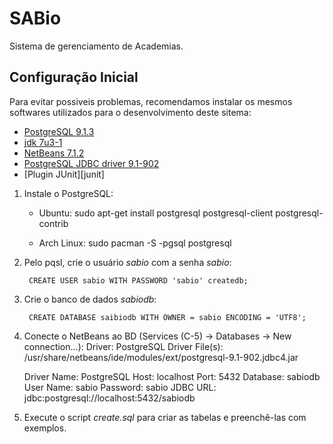 SABio
=====

Sistema de gerenciamento de Academias.

## Configuração Inicial

Para evitar possiveis problemas, recomendamos instalar os mesmos softwares
utilizados para o desenvolvimento deste sitema:
*   [PostgreSQL 9.1.3][postgre]
*   [jdk 7u3-1][jdk]
*   [NetBeans 7.1.2][netbeans]
*   [PostgreSQL JDBC driver 9.1-902][jdbc]
*   [Plugin JUnit][junit]

[postgre]: http://www.postgresql.org/
[jdk]: http://www.oracle.com/technetwork/java/javase/downloads/index.html
[netbeans]: http://netbeans.org/
[jdbc]: http://jdbc.postgresql.org/download.html


1. Instale o PostgreSQL:

   * Ubuntu:
       sudo apt-get install postgresql postgresql-client postgresql-contrib

   * Arch Linux:
       sudo pacman -S -pgsql postgresql

2. Pelo pqsl, crie o usuário *sabio* com a senha *sabio*:

        CREATE USER sabio WITH PASSWORD 'sabio' createdb;

3. Crie o banco de dados *sabiodb*:

        CREATE DATABASE saibiodb WITH OWNER = sabio ENCODING = 'UTF8';

4. Conecte o NetBeans ao BD (Services (C-5) -> Databases -> New connection...):
    Driver: PostgreSQL
    Driver File(s): /usr/share/netbeans/ide/modules/ext/postgresql-9.1-902.jdbc4.jar

    Driver Name: PostgreSQL
    Host: localhost
    Port: 5432
    Database: sabiodb
    User Name: sabio
    Password: sabio
    JDBC URL: jdbc:postgresql://localhost:5432/sabiodb

5. Execute o script *create.sql* para criar as tabelas e preenchê-las com
exemplos.
